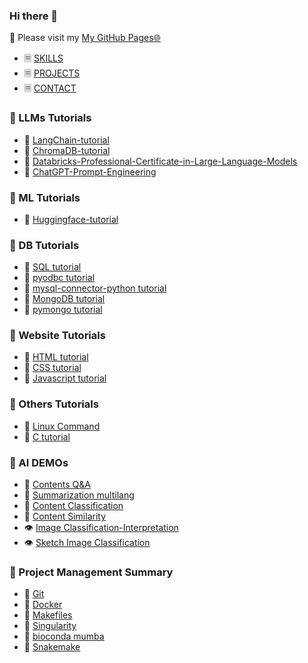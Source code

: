 ### Hi there 👋

💬 Please visit my [My GitHub Pages🌐](https://jingwora.github.io/index.html)
- 🗏 [SKILLS](https://jingwora.github.io/skills.html)
- 🗏 [PROJECTS](https://jingwora.github.io/projects.html)
- 🗏 [CONTACT](https://jingwora.github.io/contacts.html)

### 📕 LLMs Tutorials
- 📄 [LangChain-tutorial](https://github.com/jingwora/LangChain-tutorial)
- 📄 [ChromaDB-tutorial](https://github.com/jingwora/ChromaDB-Tutorial/tree/main)
- 📄 [Databricks-Professional-Certificate-in-Large-Language-Models](https://github.com/jingwora/Databricks-Professional-Certificate-in-Large-Language-Models)
- 📄 [ChatGPT-Prompt-Engineering](https://github.com/jingwora/ChatGPT-Prompt-Engineering-for-Developers)

### 📕 ML Tutorials
- 📄 [Huggingface-tutorial](https://github.com/jingwora/huggingface-tutorial)

### 📕 DB Tutorials
- 📄 [SQL tutorial](https://jingwora.github.io/contents/tutorial/SQL/SQL.html)
- 📄 [pyodbc tutorial](https://jingwora.github.io/contents/tutorial/Python/MSSQLServer_pyodbc.html)
- 📄 [mysql-connector-python tutorial](https://jingwora.github.io/contents/tutorial/Python/MySQL_mysql-connector-python.html)
- 📄 [MongoDB tutorial](https://jingwora.github.io/contents/tutorial/MongoDB/MongoDB.html)
- 📄 [pymongo tutorial](https://jingwora.github.io/contents/tutorial/MongoDB/MongoDB_pymongo.html)

### 📕 Website Tutorials
- 📄 [HTML tutorial](https://jingwora.github.io/contents/tutorial/HTML/HTML.html)
- 📄 [CSS tutorial](https://jingwora.github.io/contents/tutorial/CSS/CSS.html)
- 📄 [Javascript tutorial](https://jingwora.github.io/contents/tutorial/JS/JS.html)

### 📕 Others Tutorials
- 📄 [Linux Command](https://github.com/jingwora/bioinformatics-tools/blob/main/tools/linux-command/linux-cmd.ipynb)
- 📄 [C tutorial](https://github.com/jingwora/c_tutorial)



### 🤖 AI DEMOs
- 💬 [Contents Q&A](https://huggingface.co/spaces/jingwora/language-question-answering)
- 💬 [Summarization multilang](https://huggingface.co/spaces/jingwora/language-summarize-multilang-mT5)
- 💬 [Content Classification](https://huggingface.co/spaces/jingwora/language-emotion-classification-ja)
- 💬 [Content Similarity](https://huggingface.co/spaces/jingwora/language-sentence-similarity)
- 👁️ [Image Classification-Interpretation](https://huggingface.co/spaces/jingwora/vision-image-classification-interpretation)
- 👁️ [Sketch Image Classification](https://huggingface.co/spaces/jingwora/vision-sketch-recognition)

### 📕 Project Management Summary
  - 📄 [Git](https://github.com/jingwora/bioinformatics-tools/blob/main/tools/Git/Git.ipynb)
  - 📄 [Docker](https://github.com/jingwora/bioinformatics-tools/blob/main/tools/docker/docker-tutorial.ipynb)
  - 📄 [Makefiles](https://github.com/jingwora/bioinformatics-tools/blob/main/tools/Makefile/Makefile-tutorial.ipynb)
  - 📄 [Singularity](https://github.com/jingwora/bioinformatics-tools/blob/main/tools/singularity/Singularity-01-lolcow.ipynb)     
  - 📄 [bioconda mumba](https://github.com/jingwora/bioinformatics-tools/blob/main/tools/bioconda/bioconda.ipynb)
  - 📄 [Snakemake](https://github.com/jingwora/bioinformatics-on-cloud/blob/main/tools/Snakemake/snakemake-tutorial/example-workflow.ipynb)

<!--
**jingwora/jingwora** is a ✨ _special_ ✨ repository because its `README.md` (this file) appears on your GitHub profile.

Here are some ideas to get you started:

- 🔭 I’m currently working on ...
- 🌱 I’m currently learning ...
- 👯 I’m looking to collaborate on ...
- 🤔 I’m looking for help with ...
- 💬 Ask me about ...
- 📫 How to reach me: ...
- 😄 Pronouns: ...
- ⚡ Fun fact: ...
-->
